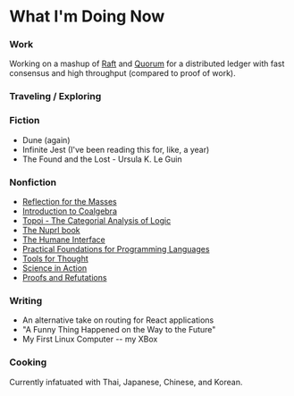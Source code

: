 # What I'm Doing Now

### Work

Working on a mashup of [Raft](https://raft.github.io/) and [Quorum](https://github.com/jpmorganchase/quorum) for a distributed ledger with fast consensus and high throughput (compared to proof of work).

### Traveling / Exploring

### Fiction

  - Dune (again)
  - Infinite Jest (I've been reading this for, like, a year)
  - The Found and the Lost - Ursula K. Le Guin

### Nonfiction

  - [Reflection for the Masses](http://p-cos.blogspot.com/2008/09/reflection-for-masses.html)
  - [Introduction to Coalgebra](https://www.cambridge.org/core/books/introduction-to-coalgebra/0D508876D20D95E17871320EADC185C6)
  - [Topoi - The Categorial Analysis of Logic](https://www.amazon.com/Topoi-Categorial-Analysis-Logic-Mathematics/dp/0486450260)
  - [The Nuprl book](http://www.nuprl.org/book/)
  - [The Humane Interface](https://en.wikipedia.org/wiki/The_Humane_Interface)
  - [Practical Foundations for Programming Languages](http://www.cs.cmu.edu/~rwh/pfpl.html)
  - [Tools for Thought](http://www.rheingold.com/texts/tft/)
  - [Science in Action](https://en.wikipedia.org/wiki/Science_in_Action_(book))
  - [Proofs and Refutations](https://en.wikipedia.org/wiki/Proofs_and_Refutations)

### Writing

  - An alternative take on routing for React applications
  - "A Funny Thing Happened on the Way to the Future"
  - My First Linux Computer -- my XBox

### Cooking

Currently infatuated with Thai, Japanese, Chinese, and Korean.
